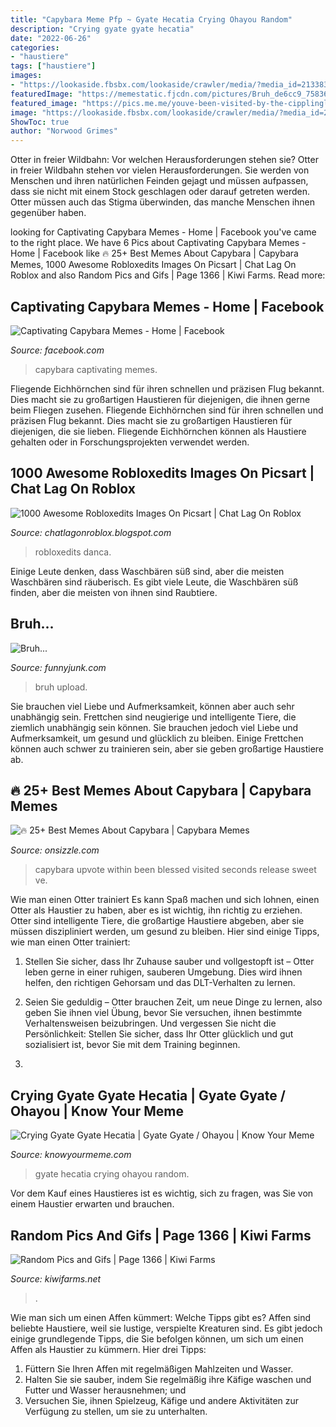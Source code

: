 ```yaml
---
title: "Capybara Meme Pfp ~ Gyate Hecatia Crying Ohayou Random"
description: "Crying gyate gyate hecatia"
date: "2022-06-26"
categories:
- "haustiere"
tags: ["haustiere"]
images:
- "https://lookaside.fbsbx.com/lookaside/crawler/media/?media_id=2133836646894368"
featuredImage: "https://memestatic.fjcdn.com/pictures/Bruh_de6cc9_7583620.jpg"
featured_image: "https://pics.me.me/youve-been-visited-by-the-cipplinglydepresar-capybara-upvote-within-the-39031138.png"
image: "https://lookaside.fbsbx.com/lookaside/crawler/media/?media_id=2133836646894368"
ShowToc: true
author: "Norwood Grimes"
---
```



Otter in freier Wildbahn: Vor welchen Herausforderungen stehen sie?
Otter in freier Wildbahn stehen vor vielen Herausforderungen. Sie werden von Menschen und ihren natürlichen Feinden gejagt und müssen aufpassen, dass sie nicht mit einem Stock geschlagen oder darauf getreten werden. Otter müssen auch das Stigma überwinden, das manche Menschen ihnen gegenüber haben.

	

		
looking for Captivating Capybara Memes - Home | Facebook you've came to the right place. We have 6 Pics about Captivating Capybara Memes - Home | Facebook like 🔥 25+ Best Memes About Capybara | Capybara Memes, 1000 Awesome Robloxedits Images On Picsart | Chat Lag On Roblox and also Random Pics and Gifs | Page 1366 | Kiwi Farms. Read more:
		
    
## Captivating Capybara Memes - Home | Facebook

<img loading=lazy src="https://lookaside.fbsbx.com/lookaside/crawler/media/?media_id=2133836646894368" onerror="this.onerror=null;this.src='https://tse3.mm.bing.net/th?id=OIP.acf2733t1qze0AUKzQM0fQHaJ8&amp;pid=15.1';" alt="Captivating Capybara Memes - Home | Facebook">

_Source: facebook.com_

>capybara captivating memes. 

	

Fliegende Eichhörnchen sind für ihren schnellen und präzisen Flug bekannt. Dies macht sie zu großartigen Haustieren für diejenigen, die ihnen gerne beim Fliegen zusehen.
Fliegende Eichhörnchen sind für ihren schnellen und präzisen Flug bekannt. Dies macht sie zu großartigen Haustieren für diejenigen, die sie lieben. Fliegende Eichhörnchen können als Haustiere gehalten oder in Forschungsprojekten verwendet werden.

    
## 1000 Awesome Robloxedits Images On Picsart | Chat Lag On Roblox

<img loading=lazy src="https://pics.me.me/thumb_rekt-anple-te-1000-awesome-weegee-meme-images-on-picsart-53769144.png" onerror="this.onerror=null;this.src='https://tse2.mm.bing.net/th?id=OIP.Pgsi6lb6IJP7VN5J3x85LAAAAA&amp;pid=15.1';" alt="1000 Awesome Robloxedits Images On Picsart | Chat Lag On Roblox">

_Source: chatlagonroblox.blogspot.com_

>robloxedits danca. 

	

Einige Leute denken, dass Waschbären süß sind, aber die meisten Waschbären sind räuberisch.
Es gibt viele Leute, die Waschbären süß finden, aber die meisten von ihnen sind Raubtiere.

    
## Bruh...

<img loading=lazy src="https://memestatic.fjcdn.com/pictures/Bruh_de6cc9_7583620.jpg" onerror="this.onerror=null;this.src='https://tse2.mm.bing.net/th?id=OIP.3mzJpD7M6I6rg7w_8YuwHgHaJR&amp;pid=15.1';" alt="Bruh...">

_Source: funnyjunk.com_

>bruh upload. 

	

Sie brauchen viel Liebe und Aufmerksamkeit, können aber auch sehr unabhängig sein.
Frettchen sind neugierige und intelligente Tiere, die ziemlich unabhängig sein können. Sie brauchen jedoch viel Liebe und Aufmerksamkeit, um gesund und glücklich zu bleiben. Einige Frettchen können auch schwer zu trainieren sein, aber sie geben großartige Haustiere ab.

    
## 🔥 25+ Best Memes About Capybara | Capybara Memes

<img loading=lazy src="https://pics.me.me/youve-been-visited-by-the-cipplinglydepresar-capybara-upvote-within-the-39031138.png" onerror="this.onerror=null;this.src='https://tse4.mm.bing.net/th?id=OIP.TMerJAC5VffuOLtl3Wo-iwHaJI&amp;pid=15.1';" alt="🔥 25+ Best Memes About Capybara | Capybara Memes">

_Source: onsizzle.com_

>capybara upvote within been blessed visited seconds release sweet ve. 

	

Wie man einen Otter trainiert
Es kann Spaß machen und sich lohnen, einen Otter als Haustier zu haben, aber es ist wichtig, ihn richtig zu erziehen. Otter sind intelligente Tiere, die großartige Haustiere abgeben, aber sie müssen diszipliniert werden, um gesund zu bleiben. Hier sind einige Tipps, wie man einen Otter trainiert:
1. Stellen Sie sicher, dass Ihr Zuhause sauber und vollgestopft ist – Otter leben gerne in einer ruhigen, sauberen Umgebung. Dies wird ihnen helfen, den richtigen Gehorsam und das DLT-Verhalten zu lernen.

2. Seien Sie geduldig – Otter brauchen Zeit, um neue Dinge zu lernen, also geben Sie ihnen viel Übung, bevor Sie versuchen, ihnen bestimmte Verhaltensweisen beizubringen. Und vergessen Sie nicht die Persönlichkeit: Stellen Sie sicher, dass Ihr Otter glücklich und gut sozialisiert ist, bevor Sie mit dem Training beginnen.

3.

    
## Crying Gyate Gyate Hecatia | Gyate Gyate / Ohayou | Know Your Meme

<img loading=lazy src="http://i0.kym-cdn.com/photos/images/original/001/169/557/c83.jpg" onerror="this.onerror=null;this.src='https://tse1.mm.bing.net/th?id=OIP.JOrzVlUBI4pdNQtWi5WtLwHaGX&amp;pid=15.1';" alt="Crying Gyate Gyate Hecatia | Gyate Gyate / Ohayou | Know Your Meme">

_Source: knowyourmeme.com_

>gyate hecatia crying ohayou random. 

	

Vor dem Kauf eines Haustieres ist es wichtig, sich zu fragen, was Sie von einem Haustier erwarten und brauchen.

    
## Random Pics And Gifs | Page 1366 | Kiwi Farms

<img loading=lazy src="https://kiwifarms.net/attachments/carry-out-the-aforementioned-deed-sodomite-do-it-faggot-3954481-png.1007704/" onerror="this.onerror=null;this.src='https://tse3.mm.bing.net/th?id=OIP.roTazKbV5ZZUgkJYHnNviQHaLz&amp;pid=15.1';" alt="Random Pics and Gifs | Page 1366 | Kiwi Farms">

_Source: kiwifarms.net_

>. 

	

Wie man sich um einen Affen kümmert: Welche Tipps gibt es?
Affen sind beliebte Haustiere, weil sie lustige, verspielte Kreaturen sind. Es gibt jedoch einige grundlegende Tipps, die Sie befolgen können, um sich um einen Affen als Haustier zu kümmern. Hier drei Tipps:
1. Füttern Sie Ihren Affen mit regelmäßigen Mahlzeiten und Wasser.
2. Halten Sie sie sauber, indem Sie regelmäßig ihre Käfige waschen und Futter und Wasser herausnehmen; und
3. Versuchen Sie, ihnen Spielzeug, Käfige und andere Aktivitäten zur Verfügung zu stellen, um sie zu unterhalten.

